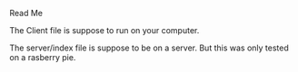 Read Me

The Client file is suppose to run on your computer.

The server/index file is suppose to be on a server. But this was only tested on a rasberry pie.
